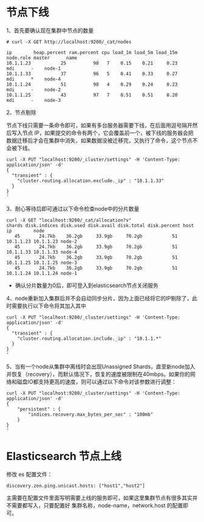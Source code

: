 # 节点下线

1、首先要确认现在集群中节点的数量
```
# curl -X GET http://localhost:9200/_cat/nodes

ip        heap.percent ram.percent cpu load_1m load_5m load_15m node.role master      name
10.1.1.23           25          98   7    0.15    0.21     0.23       mdi      -    node-1
10.1.1.33           37          96   5    0.41    0.33     0.27       mdi      *    node-4
10.1.1.24           51          98   4    0.29    0.24     0.23       mdi      -    node-2
10.1.1.25           43          97   7    0.51    0.51     0.20       mdi      -    node-3
```

2、节点剔除

节点下线只需要一条命令即可，如果有多台服务器需要下线，在后面用逗号隔开然后写入节点 IP，如果提交的命令有两个，它会覆盖前一个，被下线的服务器会把数据迁移后才会在集群中消失，如果数据没被迁移完，又执行了命令，这个节点不会被下线。
```
curl -X PUT "localhost:9200/_cluster/settings" -H 'Content-Type: application/json' -d'
{
  "transient" : {
    "cluster.routing.allocation.exclude._ip" : "10.1.1.33"
  }
}
'
```

3、耐心等待后即可通过以下命令检查node中的分片数量
```
curl -X GET "localhost:9200/_cat/allocation?v"
shards disk.indices disk.used disk.avail disk.total disk.percent host      ip        node
   45       24.7kb    36.2gb     33.9gb     70.2gb           51 10.1.1.23 10.1.1.23 node-2
   45       24.7kb    36.2gb     33.9gb     70.2gb           51 10.1.1.33 10.1.1.33 node-4
   45       24.7kb    36.2gb     33.9gb     70.2gb           51 10.1.1.25 10.1.1.25 node-3
   45       24.7kb    36.2gb     33.9gb     70.2gb           51 10.1.1.24 10.1.1.24 node-1
```
- 确认分片数量为0后，即可登入到elasticsearch节点关闭服务

4、node重新加入集群后并不会自动同步分片，因为上面已经将它的IP剔除了，此时需要执行以下命令将其加入其中
```
curl -X PUT "localhost:9200/_cluster/settings" -H 'Content-Type: application/json' -d'
{
  "transient" : {
    "cluster.routing.allocation.include._ip" : "10.1.1.*"
  }
}
'
```

5、当有一个node从集群中离线时会出现Unassigned Shards，直至新node加入并恢复（recovery），而默认情况下，恢复的速度被限制在40mbps。如果你的网络和磁盘IO都支持更高的速度，则可以通过以下命令对该参数进行调整：
```
curl -X PUT "localhost:9200/_cluster/settings" -H 'Content-Type: application/json' -d'
{
    "persistent" : {
        "indices.recovery.max_bytes_per_sec" : "100mb"
    }
}
'
```

# Elasticsearch 节点上线

修改 es 配置文件：
```
discovery.zen.ping.unicast.hosts: ["host1","host2"] 
```
主需要在配置文件里面写明需要上线的服务即可，如果这里集群节点有很多其实并不需要都写入，只要配置好 集群名称，node-name，network.host 的配置即可。

